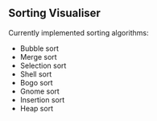 ## Sorting Visualiser
Currently implemented sorting algorithms:
- Bubble sort
- Merge sort
- Selection sort
- Shell sort
- Bogo sort
- Gnome sort
- Insertion sort
- Heap sort
